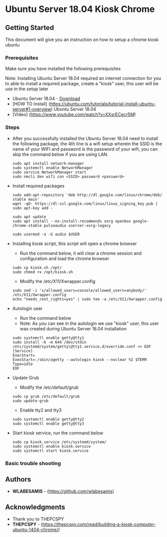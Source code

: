 # Ubuntu Server 18.04 Kiosk Chrome

 

## Getting Started

This document will give you an instruction on how to setup a chrome kiosk ubuntu

### Prerequisites

Make sure you have installed the following prerequisites

Note: Installing Ubuntu Server 18.04 required an internet connection 
for you to able to install a required package, create a "kiosk" user, this user will
be use in the setup later

* Ubuntu Server 18.04 - [Download](https://ubuntu.com/download/server/thank-you?version=18.04.4&architecture=amd64)
* [HOW TO Install] (https://ubuntu.com/tutorials/tutorial-install-ubuntu-server#1-overview) Ubuntu Server 18.04
* [Video] (https://www.youtube.com/watch?v=XXsrECecr5M)


### Steps

* After you successfully installed the Ubuntu Server 18.04 need to install the following package, the 4th line
is a wifi setup wherein the SSID is the name of your WIFI and password is the password of your wifi, you can skip
the command below if you are using LAN.
        
    ```
    sudo apt install network-manager
    sudo systemctl enable NetworkManager
    sudo service NetworkManager start
    sudo nmcli dev wifi con <SSID> password <password>
    ```
* Install required packages

    ````
    sudo add-apt-repository 'deb http://dl.google.com/linux/chrome/deb/ stable main'
    wget -qO- https://dl-ssl.google.com/linux/linux_signing_key.pub | sudo apt-key add -
  
    sudo apt update
    sudo apt install --no-install-recommends xorg openbox google-chrome-stable pulseaudio xserver-xorg-legacy
  
    sudo usermod -a -G audio $USER
    ````  
  
* Installing kiosk script, this script will open a chrome browser
    * Run the command below, it will clear a chrome session and configuration and load the 
    chrome browser
    
    ````
    sudo cp kiosk.sh /opt/
    sudo chmod +x /opt/kiosk.sh
    ````
    
    * Modify the /etc/X11/Xwrapper.config
    ````
    sudo sed -i 's/allowed_users=console/allowed_users=anybody/' /etc/X11/Xwrapper.config
    echo "needs_root_rights=yes" | sudo tee -a /etc/X11/Xwrapper.config
    ````

* Autologin user
    * Run the command below
    * Note: As you can see in the autologin we use "kiosk" user, this user was
        created during Ubuntu Server 18.04 installation 
    ````
    sudo systemctl enable getty@tty1
    sudo install -b -m 644 /dev/stdin /etc/systemd/system/getty\@tty1.service.d/override.conf << EOF
    [Service]
    ExecStart=
    ExexStart=-/sbin/agetty --autologin kiosk --noclear %I $TERM
    Type=idle
    EOF
    ````
* Update Grub
    * Modify the /etc/default/grub
    ````
    sudo cp grub /etc/default/grub
    sudo update-grub
    ````
  
    * Enable tty2 and tty3
    ````
    sudo systemctl enable getty@tty2
    sudo systemctl enable getty@tty3
    ````
  
* Start kiosk service, run the command below
    ````
    sudo cp kiosk.service /etc/systemd/system/
    sudo systemctl enable kiosk.service
    sudo systemctl start kiosk.service
    ````

### Basic trouble shooting


## Authors

* **WLABESAMIS** - (https://github.com/wlabesamis)


## Acknowledgments

* Thank you to THEPCSPY
* **THEPCSPY** - (https://thepcspy.com/read/building-a-kiosk-computer-ubuntu-1404-chrome/)
